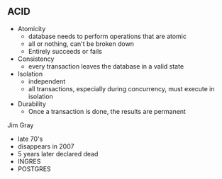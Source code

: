 ## ACID

- Atomicity
    - database needs to perform operations that are atomic
    - all or nothing, can't be broken down
    - Entirely succeeds or fails
- Consistency
    - every transaction leaves the database in a valid state
- Isolation
    - independent
    - all transactions, especially during concurrency, must execute in
      isolation
- Durability
    - Once a transaction is done, the results are permanent

Jim Gray
- late 70's
- disappears in 2007
- 5 years later declared dead
- INGRES
- POSTGRES


